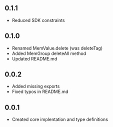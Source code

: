 ## 0.1.1

- Reduced SDK constraints

## 0.1.0

- Renamed MemValue.delete (was deleteTag)
- Added MemGroup deleteAll method
- Updated README.md

## 0.0.2

- Added missing exports
- Fixed typos in README.md

## 0.0.1

- Created core implentation and type definitions
